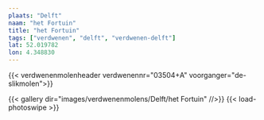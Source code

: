 ```yaml
---
plaats: "Delft"
naam: "het Fortuin"
title: "het Fortuin"
tags: ["verdwenen", "delft", "verdwenen-delft"]
lat: 52.019782 
lon: 4.348830
---
```

{{< verdwenenmolenheader verdwenennr="03504+A" voorganger="de-slikmolen">}}

{{< gallery dir="images/verdwenenmolens/Delft/het Fortuin" //>}}
{{< load-photoswipe >}}